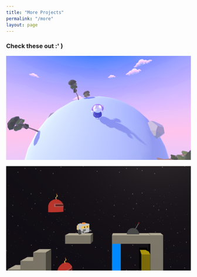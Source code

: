 ```yaml
---
title: "More Projects"
permalink: "/more"
layout: page
---
```


### <orange>Check these out :' )</orange>
  
![orbit](/assets/images/orbit.png)
 
![scrap](/assets/images/scrap.png)